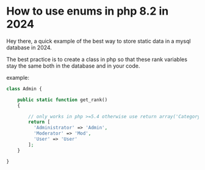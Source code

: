 # How to use enums in php 8.2 in 2024
Hey there, a quick example of the best way to store static data in a mysql database in 2024.

The best practice is to create a class in php so that these rank variables stay the same both in the database and in your code.

example:

```php
class Admin {

    public static function get_rank()
    {

        // only works in php >=5.4 otherwise use return array('Category1'...);
        return [
          'Administrator' => 'Admin',
          'Moderator' => 'Mod',
          'User' => 'User'
        ];
    }

}
```
